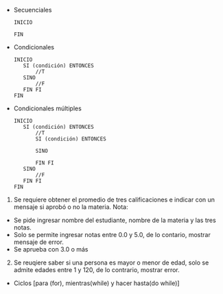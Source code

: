 * Secuenciales

    ```
    INICIO 

    FIN
    ```
* Condicionales

     ```
    INICIO 
        SI (condición) ENTONCES
            //T
        SINO 
            //F
        FIN FI
    FIN
    ```

* Condicionales múltiples
     ```
    INICIO 
        SI (condición) ENTONCES
            //T
            SI (condición) ENTONCES

            SINO 

            FIN FI
        SINO 
            //F
        FIN FI
    FIN
    ```

1. Se requiere obtener el promedio de tres calificaciones e indicar con un mensaje si aprobó o no la materia. 
Nota:
* Se pide ingresar nombre del estudiante, nombre de la materia y las tres notas. 
* Solo se permite ingresar notas entre 0.0 y 5.0, de lo contario, mostrar mensaje de error. 
* Se aprueba con 3.0 o más

2. Se reuqiere saber si una persona es mayor o menor de edad, solo se admite edades entre 1 y 120, de lo contrario, mostrar error.


* Ciclos [para (for), mientras(while) y hacer hasta(do while)]

